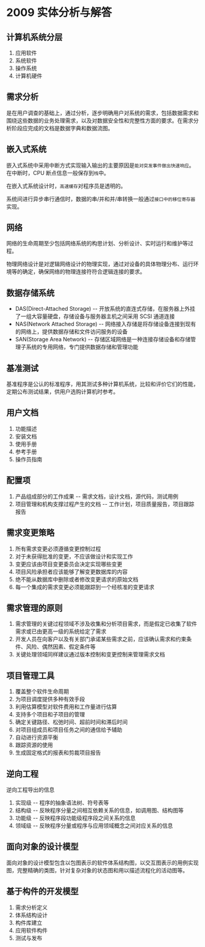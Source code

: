 # 2009 实体分析与解答

## 计算机系统分层

1. 应用软件
2. 系统软件
3. 操作系统
4. 计算机硬件

## 需求分析

是在用户调查的基础上，通过分析，逐步明确用户对系统的需求，包括数据需求和围绕这些数据的业务处理需求，以及对数据安全性和完整性方面的要求。在需求分析阶段应完成的文档是数据字典和数据流图。

## 嵌入式系统

嵌入式系统中采用中断方式实现输入输出的主要原因是`能对突发事件做出快速响应`。在中断时，CPU 断点信息一般保存到`栈`中。

在嵌入式系统设计时，`高速缓存`对程序员是透明的。

系统间进行异步串行通信时，数据的串/并和并/串转换一般通过`接口中的移位寄存器`实现。

## 网络

网络的生命周期至少包括网络系统的构思计划、分析设计、实时运行和维护等过程。

物理网络设计是对逻辑网络设计的物理实现，通过对设备的具体物理分布、运行环境等的确定，确保网络的物理连接符符合逻辑连接的要求。

## 数据存储系统

- DAS(Direct-Attached Storage) -- 开放系统的直连式存储，在服务器上外挂了一组大容量硬盘，存储设备与服务器主机之间采用 SCSI 通道连接
- NAS(Network Attached Storage) -- 网络接入存储是将存储设备连接到现有的网络上，提供数据存储和文件访问服务的设备
- SAN(Storage Area Network) -- 存储区域网络是一种连接存储设备和存储管理子系统的专用网络，专门提供数据存储和管理功能

## 基准测试

基准程序是公认的标准程序，用其测试多种计算机系统，比较和评价它们的性能，定期公布测试结果，供用户选购计算机时参考。

## 用户文档

1. 功能描述
2. 安装文档
3. 使用手册
4. 参考手册
5. 操作员指南

## 配置项

1. 产品组成部分的工作成果 -- 需求文档，设计文档，源代码，测试用例
2. 项目管理和机构支撑过程产生的文档 -- 工作计划，项目质量报告，项目跟踪报告

## 需求变更策略

1. 所有需求变更必须遵循变更控制过程
2. 对于未获得批准的变更，不应该做设计和实现工作
3. 变更应该由项目变更委员会决定实现哪些变更
4. 项目风险承担者应该能够了解变更数据库的内容
5. 绝不能从数据库中删除或者修改变更请求的原始文档
6. 每一个集成的需求变更必须能跟踪到一个经核准的变更请求

## 需求管理的原则

1. 需求管理的关键过程领域不涉及收集和分析项目需求，而是假定已收集了软件需求或已由更高一级的系统给定了需求
2. 开发人员在向客户以及有关部门承诺某些需求之前，应该确认需求和约束条件、风险、偶然因素、假定条件等
3. 关键处理领域同样建议通过版本控制和变更控制来管理需求文档

## 项目管理工具

1. 覆盖整个软件生命周期
2. 为项目调度提供多种有效手段
3. 利用估算模型对软件费用和工作量进行估算
4. 支持多个项目和子项目的管理
5. 确定关键路径、松弛时间、超前时间和滞后时间
6. 对项目组成员和项目任务之间的通信给予辅助
7. 自动进行资源平衡
8. 跟踪资源的使用
9. 生成固定格式的报表和剪裁项目报告

## 逆向工程

逆向工程导出的信息

1. 实现级 -- 程序的抽象语法树、符号表等
2. 结构级 -- 反映程序分量之间相互依赖关系的信息，如调用图、结构图等
3. 功能级 -- 反映程序段功能级程序段之间关系的信息
4. 领域级 -- 反映程序分量或程序与应用领域概念之间对应关系的信息

## 面向对象的设计模型

面向对象的设计模型包含以包图表示的软件体系结构图，以交互图表示的用例实现图，完整精确的类图，针对复杂对象的状态图和用以描述流程化的活动图等。

## 基于构件的开发模型

1. 需求分析定义
2. 体系结构设计
3. 构件库建立
4. 应用软件构件
5. 测试与发布
